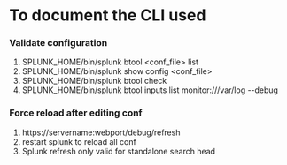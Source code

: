 # To document the CLI used

### Validate configuration

1. SPLUNK_HOME/bin/splunk btool \<conf_file\> list
2. SPLUNK_HOME/bin/splunk show config \<conf_file\>
3. SPLUNK_HOME/bin/splunk btool check
4. SPLUNK_HOME/bin/splunk btool inputs list monitor:///var/log --debug

### Force reload after editing conf

1. https://servername:webport/debug/refresh
2. restart splunk to reload all conf
3. Splunk refresh only valid for standalone search head
